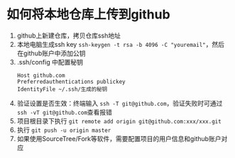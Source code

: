 
# 如何将本地仓库上传到github

1. github上新建仓库，拷贝仓库ssh地址
2. 本地电脑生成ssh key `ssh-keygen -t rsa -b 4096 -C "youremail"`，然后在github账户中添加公钥
3. .ssh/config 中配置秘钥
	```
	Host github.com
	Preferredauthentications publickey
	IdentityFile ~/.ssh/生成的秘钥
	```
3. 验证设置是否生效：终端输入 `ssh -T git@github.com`，验证失败时可通过`ssh -vT git@github.com`查看报错
4. 项目根目录下执行 `git remote add origin git@github.com:xxx/xxx.git`
5. 执行 `git push -u origin master`
6. 如果使用SourceTree/Fork等软件，需要配置项目的用户信息和github账户对应
